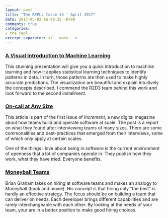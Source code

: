 ```yaml
---
layout: post
title: "The REPL: Issue 33 - April 2017"
date: 2017-05-02 16:48:25 -0700
comments: true
categories:
- the repl
excerpt_separator: <!-- more -->
---
```


### [A Visual Introduction to Machine Learning][ml]

This stunning presentation will give you a quick introduction to machine learning and how it applies statistical learning techniques to identify patterns in data. In turn, those patterns are then used to make highly accurate predictions. The visualization are beautiful and explain intuitively the concepts described. I commend the R2D3 team behind this work and look forward to the second installment.

### [On-call at Any Size][on_call]

This article is part of the first issue of *Increment*, a new digital magazine about how teams build and operate software at scale. The post is a report on what they found after interviewing teams of many sizes. There are some commonalities and best-practices that emerged from their interviews, some of which only apply at certain scales.

One of the things I love about being in software is the current environment of openness that a lot of companies operate in. They publish how they work, what they have tried. Everyone benefits.

### [Moneyball Teams][moneyball]

Brian Graham takes on hiring at software teams and makes an analogy to *Moneyball* (book and movie). His concept is that hiring only "the best" is hardly an effective strategy. The focus should be on building a team that can deliver on needs. Each developer brings different capabilities and are rarely interchangeable with each other. By looking at the needs of your team, your are in a better position to make good hiring choices.

[ml]: http://www.r2d3.us/visual-intro-to-machine-learning-part-1/
[on_call]: https://increment.com/on-call/on-call-at-any-size/
[moneyball]: http://bg-blog.com/2017/04/21/moneyball-teams/
